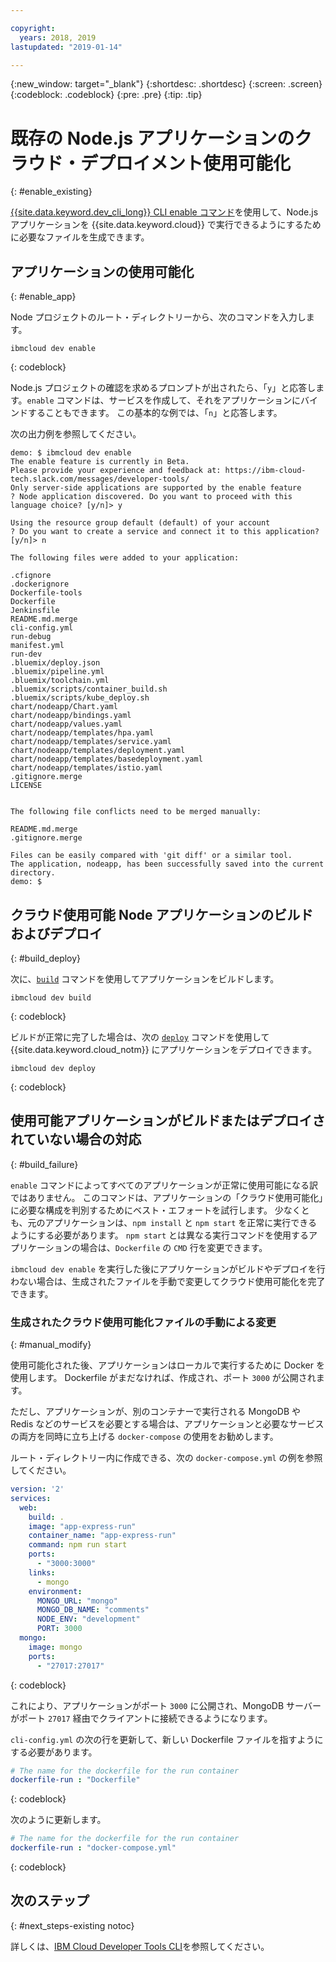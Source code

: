 ```yaml
---

copyright:
  years: 2018, 2019
lastupdated: "2019-01-14"

---
```


{:new_window: target="_blank"}
{:shortdesc: .shortdesc}
{:screen: .screen}
{:codeblock: .codeblock}
{:pre: .pre}
{:tip: .tip}

# 既存の Node.js アプリケーションのクラウド・デプロイメント使用可能化
{: #enable_existing}

[{{site.data.keyword.dev_cli_long}} CLI enable コマンド](/docs/cli/idt/commands.html#enable)を使用して、Node.js アプリケーションを {{site.data.keyword.cloud}} で実行できるようにするために必要なファイルを生成できます。

## アプリケーションの使用可能化
{: #enable_app}

Node プロジェクトのルート・ディレクトリーから、次のコマンドを入力します。
```
ibmcloud dev enable
```
{: codeblock}

Node.js プロジェクトの確認を求めるプロンプトが出されたら、「`y`」と応答します。`enable` コマンドは、サービスを作成して、それをアプリケーションにバインドすることもできます。 この基本的な例では、「`n`」と応答します。

次の出力例を参照してください。
```
demo: $ ibmcloud dev enable
The enable feature is currently in Beta.
Please provide your experience and feedback at: https://ibm-cloud-tech.slack.com/messages/developer-tools/
Only server-side applications are supported by the enable feature
? Node application discovered. Do you want to proceed with this language choice? [y/n]> y

Using the resource group default (default) of your account
? Do you want to create a service and connect it to this application? [y/n]> n
                                    
The following files were added to your application:

.cfignore
.dockerignore
Dockerfile-tools
Dockerfile
Jenkinsfile
README.md.merge
cli-config.yml
run-debug
manifest.yml
run-dev
.bluemix/deploy.json
.bluemix/pipeline.yml
.bluemix/toolchain.yml
.bluemix/scripts/container_build.sh
.bluemix/scripts/kube_deploy.sh
chart/nodeapp/Chart.yaml
chart/nodeapp/bindings.yaml
chart/nodeapp/values.yaml
chart/nodeapp/templates/hpa.yaml
chart/nodeapp/templates/service.yaml
chart/nodeapp/templates/deployment.yaml
chart/nodeapp/templates/basedeployment.yaml
chart/nodeapp/templates/istio.yaml
.gitignore.merge
LICENSE


The following file conflicts need to be merged manually:

README.md.merge
.gitignore.merge

Files can be easily compared with 'git diff' or a similar tool.
The application, nodeapp, has been successfully saved into the current directory.
demo: $
```

## クラウド使用可能 Node アプリケーションのビルドおよびデプロイ
{: #build_deploy}

次に、[`build`](/docs/cli/idt/commands.html#build) コマンドを使用してアプリケーションをビルドします。
```
ibmcloud dev build
```
{: codeblock}

ビルドが正常に完了した場合は、次の [`deploy`](/docs/cli/idt/commands.html#deploy) コマンドを使用して {{site.data.keyword.cloud_notm}} にアプリケーションをデプロイできます。
```
ibmcloud dev deploy
```
{: codeblock}

## 使用可能アプリケーションがビルドまたはデプロイされていない場合の対応
{: #build_failure}

`enable` コマンドによってすべてのアプリケーションが正常に使用可能になる訳ではありません。 このコマンドは、アプリケーションの「クラウド使用可能化」に必要な構成を判別するためにベスト・エフォートを試行します。 少なくとも、元のアプリケーションは、`npm install` と `npm start` を正常に実行できるようにする必要があります。 `npm start` とは異なる実行コマンドを使用するアプリケーションの場合は、`Dockerfile` の `CMD` 行を変更できます。

`ibmcloud dev enable` を実行した後にアプリケーションがビルドやデプロイを行わない場合は、生成されたファイルを手動で変更してクラウド使用可能化を完了できます。

### 生成されたクラウド使用可能化ファイルの手動による変更
{: #manual_modify}

使用可能化された後、アプリケーションはローカルで実行するために Docker を使用します。 Dockerfile がまだなければ、作成され、ポート `3000` が公開されます。

ただし、アプリケーションが、別のコンテナーで実行される MongoDB や Redis などのサービスを必要とする場合は、アプリケーションと必要なサービスの両方を同時に立ち上げる `docker-compose` の使用をお勧めします。

ルート・ディレクトリー内に作成できる、次の `docker-compose.yml` の例を参照してください。
```yaml
version: '2'
services:
  web:
    build: .
    image: "app-express-run"
    container_name: "app-express-run"
    command: npm run start
    ports:
      - "3000:3000"
    links:
      - mongo
    environment:
      MONGO_URL: "mongo"
      MONGO_DB_NAME: "comments"
      NODE_ENV: "development"
      PORT: 3000
  mongo:
    image: mongo
    ports:
      - "27017:27017" 
```
{: codeblock}

これにより、アプリケーションがポート `3000` に公開され、MongoDB サーバーがポート `27017` 経由でクライアントに接続できるようになります。

`cli-config.yml` の次の行を更新して、新しい Dockerfile ファイルを指すようにする必要があります。 
```yaml
# The name for the dockerfile for the run container
dockerfile-run : "Dockerfile"
```
{: codeblock}

次のように更新します。
```yaml
# The name for the dockerfile for the run container
dockerfile-run : "docker-compose.yml"
```
{: codeblock}

## 次のステップ
{: #next_steps-existing notoc}

詳しくは、[IBM Cloud Developer Tools CLI](/docs/cli/idt/commands.html#idt-cli)を参照してください。
